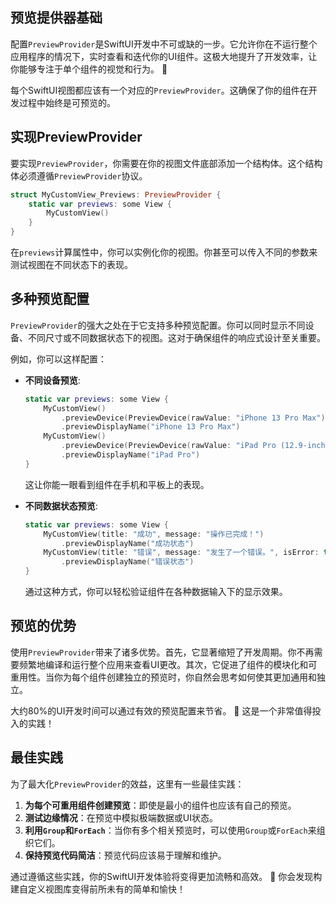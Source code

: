 ﻿## 预览提供器基础

配置`PreviewProvider`是SwiftUI开发中不可或缺的一步。它允许你在不运行整个应用程序的情况下，实时查看和迭代你的UI组件。这极大地提升了开发效率，让你能够专注于单个组件的视觉和行为。 🚀

每个SwiftUI视图都应该有一个对应的`PreviewProvider`。这确保了你的组件在开发过程中始终是可预览的。

## 实现PreviewProvider

要实现`PreviewProvider`，你需要在你的视图文件底部添加一个结构体。这个结构体必须遵循`PreviewProvider`协议。

```swift
struct MyCustomView_Previews: PreviewProvider {
    static var previews: some View {
        MyCustomView()
    }
}
```

在`previews`计算属性中，你可以实例化你的视图。你甚至可以传入不同的参数来测试视图在不同状态下的表现。

## 多种预览配置

`PreviewProvider`的强大之处在于它支持多种预览配置。你可以同时显示不同设备、不同尺寸或不同数据状态下的视图。这对于确保组件的响应式设计至关重要。

例如，你可以这样配置：

*   **不同设备预览**:
    ```swift
    static var previews: some View {
        MyCustomView()
            .previewDevice(PreviewDevice(rawValue: "iPhone 13 Pro Max"))
            .previewDisplayName("iPhone 13 Pro Max")
        MyCustomView()
            .previewDevice(PreviewDevice(rawValue: "iPad Pro (12.9-inch) (5th generation)"))
            .previewDisplayName("iPad Pro")
    }
    ```
    这让你能一眼看到组件在手机和平板上的表现。

*   **不同数据状态预览**:
    ```swift
    static var previews: some View {
        MyCustomView(title: "成功", message: "操作已完成！")
            .previewDisplayName("成功状态")
        MyCustomView(title: "错误", message: "发生了一个错误。", isError: true)
            .previewDisplayName("错误状态")
    }
    ```
    通过这种方式，你可以轻松验证组件在各种数据输入下的显示效果。

## 预览的优势

使用`PreviewProvider`带来了诸多优势。首先，它显著缩短了开发周期。你不再需要频繁地编译和运行整个应用来查看UI更改。其次，它促进了组件的模块化和可重用性。当你为每个组件创建独立的预览时，你自然会思考如何使其更加通用和独立。

大约80%的UI开发时间可以通过有效的预览配置来节省。 🌟 这是一个非常值得投入的实践！

## 最佳实践

为了最大化`PreviewProvider`的效益，这里有一些最佳实践：

1.  **为每个可重用组件创建预览**：即使是最小的组件也应该有自己的预览。
2.  **测试边缘情况**：在预览中模拟极端数据或UI状态。
3.  **利用`Group`和`ForEach`**：当你有多个相关预览时，可以使用`Group`或`ForEach`来组织它们。
4.  **保持预览代码简洁**：预览代码应该易于理解和维护。

通过遵循这些实践，你的SwiftUI开发体验将变得更加流畅和高效。 🚀 你会发现构建自定义视图库变得前所未有的简单和愉快！
